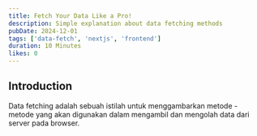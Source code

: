 ```yaml
---
title: Fetch Your Data Like a Pro!
description: Simple explanation about data fetching methods
pubDate: 2024-12-01
tags: ['data-fetch', 'nextjs', 'frontend']
duration: 10 Minutes
likes: 0
---
```


## Introduction

Data fetching adalah sebuah istilah untuk menggambarkan metode - metode yang akan digunakan dalam mengambil dan mengolah data dari server pada browser.